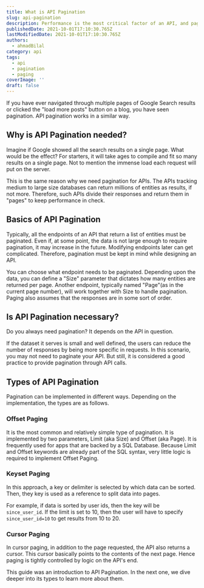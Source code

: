 ```yaml
---
title: What is API Pagination
slug: api-pagination
description: Performance is the most critical factor of an API, and pagination is one way of optimizing it. Let's learn why.
publishedDate: 2021-10-01T17:10:30.765Z
lastModifiedDate: 2021-10-01T17:10:30.765Z
authors:
  - ahmadBilal
category: api
tags:
  - api
  - pagination
  - paging
coverImage: ''
draft: false
---
```


<Lead>
If you have ever navigated through multiple pages of Google Search results or clicked the "load more posts" button on a blog, you have seen pagination. API pagination works in a similar way.
</Lead>

## Why is API Pagination needed?

Imagine if Google showed all the search results on a single page. What would be the effect? For starters, it will take ages to compile and fit so many results on a single page. Not to mention the immense load each request will put on the server.

This is the same reason why we need pagination for APIs. The APIs tracking medium to large size databases can return millions of entities as results, if not more. Therefore, such APIs divide their responses and return them in "pages" to keep performance in check.

## Basics of API Pagination

Typically, all the endpoints of an API that return a list of entities must be paginated. Even if, at some point, the data is not large enough to require pagination, it may increase in the future. Modifying endpoints later can get complicated. Therefore, pagination must be kept in mind while designing an API.

You can choose what endpoint needs to be paginated. Depending upon the data, you can define a "Size" parameter that dictates how many entities are returned per page. Another endpoint, typically named "Page"(as in the current page number), will work together with Size to handle pagination. Paging also assumes that the responses are in some sort of order.

## Is API Pagination necessary?

Do you always need pagination? It depends on the API in question.

If the dataset it serves is small and well defined, the users can reduce the number of responses by being more specific in requests. In this scenario, you may not need to paginate your API. But still, it is considered a good practice to provide pagination through API calls.

## Types of API Pagination

Pagination can be implemented in different ways. Depending on the implementation, the types are as follows.

### Offset Paging

It is the most common and relatively simple type of pagination. It is implemented by two parameters, Limit (aka Size) and Offset (aka Page). It is frequently used for apps that are backed by a SQL Database. Because Limit and Offset keywords are already part of the SQL syntax, very little logic is required to implement Offset Paging.

### Keyset Paging

In this approach, a key or delimiter is selected by which data can be sorted. Then, they key is used as a reference to split data into pages.

For example, if data is sorted by user ids, then the key will be `since_user_id`. If the limit is set to 10, then the user will have to specify `since_user_id=10` to get results from 10 to 20.

### Cursor Paging

In cursor paging, in addition to the page requested, the API also returns a cursor. This cursor basically points to the contents of the next page. Hence paging is tightly controlled by logic on the API's end.

This guide was an introduction to API Pagination. In the next one, we dive deeper into its types to learn more about them.
